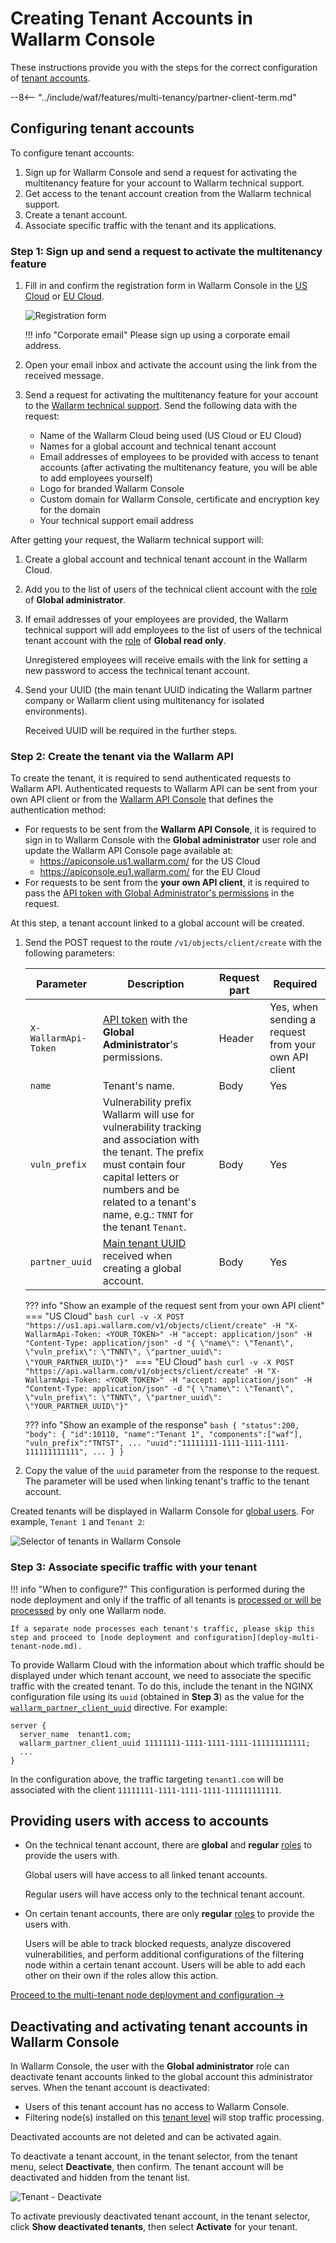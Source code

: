# Creating Tenant Accounts in Wallarm Console

These instructions provide you with the steps for the correct configuration of [tenant accounts](overview.md).

--8<-- "../include/waf/features/multi-tenancy/partner-client-term.md"

## Configuring tenant accounts

To configure tenant accounts:

1. Sign up for Wallarm Console and send a request for activating the multitenancy feature for your account to Wallarm technical support.
1. Get access to the tenant account creation from the Wallarm technical support.
1. Create a tenant account.
1. Associate specific traffic with the tenant and its applications.

### Step 1: Sign up and send a request to activate the multitenancy feature

1. Fill in and confirm the registration form in Wallarm Console in the [US Cloud](https://us1.my.wallarm.com/signup) or [EU Cloud](https://my.wallarm.com/signup).

    ![Registration form](../../images/signup-en.png)

    !!! info "Corporate email"
        Please sign up using a corporate email address.
2. Open your email inbox and activate the account using the link from the received message.
3. Send a request for activating the multitenancy feature for your account to the [Wallarm technical support](mailto:support@wallarm.com). Send the following data with the request:
    * Name of the Wallarm Cloud being used (US Cloud or EU Cloud)
    * Names for a global account and technical tenant account
    * Email addresses of employees to be provided with access to tenant accounts (after activating the multitenancy feature, you will be able to add employees yourself)
    * Logo for branded Wallarm Console
    * Custom domain for Wallarm Console, certificate and encryption key for the domain
    * Your technical support email address

After getting your request, the Wallarm technical support will:

1. Create a global account and technical tenant account in the Wallarm Cloud.
2. Add you to the list of users of the technical client account with the [role](../../user-guides/settings/users.md) of **Global administrator**.
3. If email addresses of your employees are provided, the Wallarm technical support will add employees to the list of users of the technical tenant account with the [role](../../user-guides/settings/users.md) of **Global read only**.

    Unregistered employees will receive emails with the link for setting a new password to access the technical tenant account.
4. Send your UUID (the main tenant UUID indicating the Wallarm partner company or Wallarm client using multitenancy for isolated environments).

    Received UUID will be required in the further steps.

### Step 2: Create the tenant via the Wallarm API

To create the tenant, it is required to send authenticated requests to Wallarm API. Authenticated requests to Wallarm API can be sent from your own API client or from the [Wallarm API Console](../../api/overview.md) that defines the authentication method:

* For requests to be sent from the **Wallarm API Console**, it is required to sign in to Wallarm Console with the **Global administrator** user role and update the Wallarm API Console page available at:
    * https://apiconsole.us1.wallarm.com/ for the US Cloud
    * https://apiconsole.eu1.wallarm.com/ for the EU Cloud
* For requests to be sent from the **your own API client**, it is required to pass the [API token with Global Administrator's permissions](../../user-guides/settings/api-tokens.md#creating-tokens-with-global-role-permissions) in the request.

At this step, a tenant account linked to a global account will be created.

1. Send the POST request to the route `/v1/objects/client/create` with the following parameters:

    Parameter | Description | Request part | Required
    --------- | -------- | ------------- | ---------
    `X-WallarmApi-Token` | [API token](../../user-guides/settings/api-tokens.md#configuring-tokens) with the **Global Administrator**'s permissions. | Header | Yes, when sending a request from your own API client
    `name` | Tenant's name. | Body | Yes
    `vuln_prefix` | Vulnerability prefix Wallarm will use for vulnerability tracking and association with the tenant. The prefix must contain four capital letters or numbers and be related to a tenant's name, e.g.: `TNNT` for the tenant `Tenant`. | Body | Yes
    `partner_uuid` | [Main tenant UUID](#step-2-get-access-to-the-tenant-account-creation) received when creating a global account. | Body | Yes

    ??? info "Show an example of the request sent from your own API client"
        === "US Cloud"
            ```bash
            curl -v -X POST "https://us1.api.wallarm.com/v1/objects/client/create" -H "X-WallarmApi-Token: <YOUR_TOKEN>" -H "accept: application/json" -H "Content-Type: application/json" -d "{ \"name\": \"Tenant\", \"vuln_prefix\": \"TNNT\", \"partner_uuid\": \"YOUR_PARTNER_UUID\"}"
            ```
        === "EU Cloud"
            ``` bash
            curl -v -X POST "https://api.wallarm.com/v1/objects/client/create" -H "X-WallarmApi-Token: <YOUR_TOKEN>" -H "accept: application/json" -H "Content-Type: application/json" -d "{ \"name\": \"Tenant\", \"vuln_prefix\": \"TNNT\", \"partner_uuid\": \"YOUR_PARTNER_UUID\"}"
            ```

    ??? info "Show an example of the response"
        ``` bash
        {
        "status":200,
        "body": {
            "id":10110,
            "name":"Tenant 1",
            "components":["waf"],
            "vuln_prefix":"TNTST",
            ...
            "uuid":"11111111-1111-1111-1111-111111111111",
            ...
            }
        }
        ```

2. Copy the value of the `uuid` parameter from the response to the request. The parameter will be used when linking tenant's traffic to the tenant account.

Created tenants will be displayed in Wallarm Console for [global users](../../user-guides/settings/users.md#user-roles). For example, `Tenant 1` and `Tenant 2`:

![Selector of tenants in Wallarm Console](../../images/partner-waf-node/clients-selector-in-console.png)

### Step 3: Associate specific traffic with your tenant

!!! info "When to configure?"
    This configuration is performed during the node deployment and only if the traffic of all tenants is [processed or will be processed](deploy-multi-tenant-node.md) by only one Wallarm node.

    If a separate node processes each tenant's traffic, please skip this step and proceed to [node deployment and configuration](deploy-multi-tenant-node.md).

To provide Wallarm Cloud with the information about which traffic should be displayed under which tenant account, we need to associate the specific traffic with the created tenant. To do this, include the tenant in the NGINX configuration file using its `uuid` (obtained in **Step 3**) as the value for the [`wallarm_partner_client_uuid`](../../admin-en/configure-parameters-en.md#wallarm_partner_client_uuid) directive. For example:

```
server {
  server_name  tenant1.com;
  wallarm_partner_client_uuid 11111111-1111-1111-1111-111111111111;
  ...
}
```

In the configuration above, the traffic targeting `tenant1.com`  will be associated with the client `11111111-1111-1111-1111-111111111111`.

## Providing users with access to accounts

* On the technical tenant account, there are **global** and **regular** [roles](../../user-guides/settings/users.md) to provide the users with.

    Global users will have access to all linked tenant accounts.

    Regular users will have access only to the technical tenant account.
* On certain tenant accounts, there are only **regular** [roles](../../user-guides/settings/users.md) to provide the users with.

    Users will be able to track blocked requests, analyze discovered vulnerabilities, and perform additional configurations of the filtering node within a certain tenant account. Users will be able to add each other on their own if the roles allow this action.

[Proceed to the multi-tenant node deployment and configuration →](deploy-multi-tenant-node.md)

## Deactivating and activating tenant accounts in Wallarm Console

In Wallarm Console, the user with the **Global administrator** role can deactivate tenant accounts linked to the global account this administrator serves. When the tenant account is deactivated:

* Users of this tenant account has no access to Wallarm Console.
* Filtering node(s) installed on this [tenant level](deploy-multi-tenant-node.md#multi-tenant-node-characteristics) will stop traffic processing.

Deactivated accounts are not deleted and can be activated again.

To deactivate a tenant account, in the tenant selector, from the tenant menu, select **Deactivate**, then confirm. The tenant account will be deactivated and hidden from the tenant list.

![Tenant - Deactivate](../../images/partner-waf-node/tenant-deactivate.png)

To activate previously deactivated tenant account, in the tenant selector, click **Show deactivated tenants**, then select **Activate** for your tenant.
